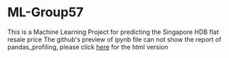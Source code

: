 # ML-Group57
This is a Machine Learning Project for predicting the Singapore HDB flat resale price
The github's preview of ipynb file can not show the report of pandas_profiling, please click [here](https://machinelearning-group57.github.io/ML-Group57/Group_57.html) for the html version
